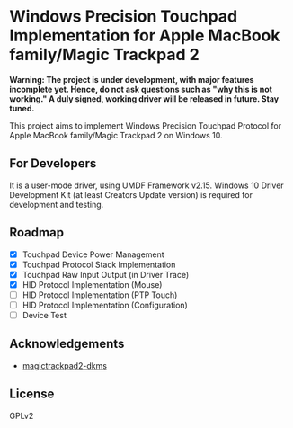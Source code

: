 # Windows Precision Touchpad Implementation for Apple MacBook family/Magic Trackpad 2

**Warning: The project is under development, with major features incomplete yet. Hence, do not ask questions such as "why this is not working."  A duly signed, working driver will be released in future. Stay tuned.**

This project aims to implement Windows Precision Touchpad Protocol for Apple MacBook family/Magic Trackpad 2 on Windows 10.

## For Developers

It is a user-mode driver, using UMDF Framework v2.15. Windows 10 Driver Development Kit (at least Creators Update version) is required for development and testing. 

## Roadmap

- [x] Touchpad Device Power Management
- [x] Touchpad Protocol Stack Implementation
- [x] Touchpad Raw Input Output (in Driver Trace)
- [x] HID Protocol Implementation (Mouse)
- [ ] HID Protocol Implementation (PTP Touch)
- [ ] HID Protocol Implementation (Configuration)
- [ ] Device Test

## Acknowledgements

- [magictrackpad2-dkms](https://github.com/robbi5/magictrackpad2-dkms)

## License

GPLv2